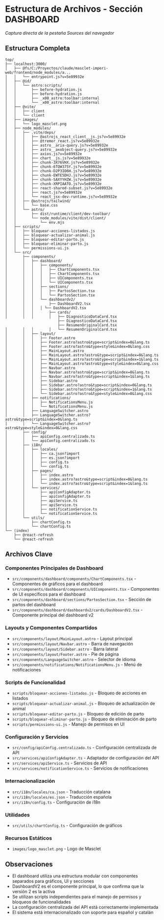 # Estructura de Archivos - Sección DASHBOARD

*Captura directa de la pestaña Sources del navegador*

## Estructura Completa

```
top/
├── localhost:3000/
│   ├── @fs/C:/Proyectos/claude/masclet-imperi-web/frontend/node_modules/a...
│   │   └── entrypoint.js?v=5e89932e
│   ├── @id/
│   │   └── astro:scripts/
│   │       ├── before-hydration.js
│   │       ├── before-hydration.js
│   │       ├── _x00_astro:toolbar:internal
│   │       └── _x00_astro:toolbar:internal
│   ├── @vite/
│   │   ├── client
│   │   └── client
│   ├── images/
│   │   └── logo_masclet.png
│   ├── node_modules/
│   │   ├── .vite/deps/
│   │   │   ├── @astrojs_react_client__js.js?v=5e89932e
│   │   │   ├── @tremor_react.js?v=5e89932e
│   │   │   ├── astro__aria-query.js?v=5e89932e
│   │   │   ├── astro__axobject-query.js?v=5e89932e
│   │   │   ├── axios.js?v=5e89932e
│   │   │   ├── chart__js.js?v=5e89932e
│   │   │   ├── chunk-3X76VHX.js?v=5e89932e
│   │   │   ├── chunk-6TQW375Y.js?v=5e89932e
│   │   │   ├── chunk-D2P3IO6H.js?v=5e89932e
│   │   │   ├── chunk-EWTE5DHJ.js?v=5e89932e
│   │   │   ├── chunk-SAXYYHZW.js?v=5e89932e
│   │   │   ├── chunk-XRPIAATO.js?v=5e89932e
│   │   │   ├── react-shared-subset.js?v=5e89932e
│   │   │   ├── react.js?v=5e89932e
│   │   │   └── react_jsx-dev-runtime.js?v=5e89932e
│   │   ├── @astrojs/tailwind/
│   │   │   └── base.css
│   │   └── astro/
│   │       ├── dist/runtime/client/dev-toolbar/
│   │       └── node_modules/vite/dist/client/
│   │           └── env.mjs
│   ├── scripts/
│   │   ├── bloquear-acciones-listados.js
│   │   ├── bloquear-actualizar-animal.js
│   │   ├── bloquear-editar-parto.js
│   │   ├── bloquear-eliminar-parto.js
│   │   └── permissions-ui.js
│   └── src/
│       ├── components/
│       │   ├── dashboard/
│       │   │   ├── components/
│       │   │   │   ├── ChartComponents.tsx
│       │   │   │   ├── ChartComponents.tsx
│       │   │   │   ├── UIComponents.tsx
│       │   │   │   └── UIComponents.tsx
│       │   │   ├── sections/
│       │   │   │   ├── PartosSection.tsx
│       │   │   │   └── PartosSection.tsx
│       │   │   └── dashboardv2/
│       │   │       ├── DashboardV2.tsx
│       │   │   │ └── DashboardV2.tsx
│       │   │       ├── cards/
│       │   │       │   ├── DiagnosticoDataCard.tsx
                        ├── DiagnosticoDataCard.tsx
                        ├── ResumenOriginalCard.tsx
│       │   │       │   └── ResumenOriginalCard.tsx
│       │   ├── layout/
│       │   │   ├── Footer.astro
│       │   │   ├── Footer.astro?astro&type=script&index=0&lang.ts
│       │   │   ├── Footer.astro?astro&type=style&index=0&lang.css
│       │   │   ├── MainLayout.astro
│       │   │   ├── MainLayout.astro?astro&type=script&index=0&lang.ts
│       │   │   ├── MainLayout.astro?astro&type=script&index=1&lang.ts
│       │   │   ├── MainLayout.astro?astro&type=style&index=0&lang.css
│       │   │   ├── Navbar.astro
│       │   │   ├── Navbar.astro?astro&type=script&index=0&lang.ts
│       │   │   ├── Navbar.astro?astro&type=script&index=1&lang.ts
│       │   │   ├── Sidebar.astro
│       │   │   ├── Sidebar.astro?astro&type=script&index=0&lang.ts
│       │   │   ├── Sidebar.astro?astro&type=script&index=1&lang.ts
│       │   │   └── Sidebar.astro?astro&type=style&index=0&lang.css
│       │   ├── notifications/
│       │   │   ├── NotificationsMenu.js
│       │   │   └── NotificationsMenu.js
│       │   ├── LanguageSwitcher.astro
│       │   ├── LanguageSwitcher.astro?astro&type=script&index=0&lang.ts
│       │   └── LanguageSwitcher.astro?astro&type=style&index=0&lang.css
│       ├── config/
│       │   ├── apiConfig.centralizado.ts
│       │   └── apiConfig.centralizado.ts
│       ├── i18n/
│       │   ├── locales/
│       │   │   ├── ca.json?import
│       │   │   ├── es.json?import
│       │   │   ├── config.ts
│       │   │   └── config.ts
│       │   ├── pages/
│       │   │   ├── index.astro
│       │   │   ├── index.astro?astro&type=script&index=0&lang.ts
│       │   │   └── index.astro?astro&type=script&index=1&lang.ts
│       │   └── services/
│       │       ├── apiConfigAdapter.ts
│       │       ├── apiConfigAdapter.ts
│       │       ├── apiService.ts
│       │       ├── apiService.ts
│       │       ├── notificationService.ts
│       │       └── notificationService.ts
│       └── utils/
│           ├── chartConfig.ts
│           └── chartConfig.ts
└── (index)
    ├── @react-refresh
    └── @react-refresh
```

## Archivos Clave

### Componentes Principales de Dashboard
- `src/components/dashboard/components/ChartComponents.tsx` - Componentes de gráficos para el dashboard
- `src/components/dashboard/components/UIComponents.tsx` - Componentes de UI específicos para el dashboard
- `src/components/dashboard/sections/PartosSection.tsx` - Sección de partos del dashboard
- `src/components/dashboard/dashboardv2/cards/DashboardV2.tsx` - Componente principal del dashboard v2

### Layouts y Componentes Compartidos
- `src/components/layout/MainLayout.astro` - Layout principal
- `src/components/layout/Navbar.astro` - Barra de navegación
- `src/components/layout/Sidebar.astro` - Barra lateral 
- `src/components/layout/Footer.astro` - Pie de página
- `src/components/LanguageSwitcher.astro` - Selector de idioma
- `src/components/notifications/NotificationsMenu.js` - Menú de notificaciones

### Scripts de Funcionalidad
- `scripts/bloquear-acciones-listados.js` - Bloqueo de acciones en listados
- `scripts/bloquear-actualizar-animal.js` - Bloqueo de actualización de animal
- `scripts/bloquear-editar-parto.js` - Bloqueo de edición de parto
- `scripts/bloquear-eliminar-parto.js` - Bloqueo de eliminación de parto
- `scripts/permissions-ui.js` - Manejo de permisos en UI

### Configuración y Servicios
- `src/config/apiConfig.centralizado.ts` - Configuración centralizada de API
- `src/services/apiConfigAdapter.ts` - Adaptador de configuración del API
- `src/services/apiService.ts` - Servicios de API
- `src/services/notificationService.ts` - Servicios de notificaciones

### Internacionalización
- `src/i18n/locales/ca.json` - Traducción catalana
- `src/i18n/locales/es.json` - Traducción española
- `src/i18n/config.ts` - Configuración de i18n

### Utilidades
- `src/utils/chartConfig.ts` - Configuración de gráficos

### Recursos Estáticos
- `images/logo_masclet.png` - Logo de Masclet

## Observaciones
- El dashboard utiliza una estructura modular con componentes separados para gráficos, UI y secciones
- DashboardV2 es el componente principal, lo que confirma que la versión 2 es la activa
- Se utilizan scripts independientes para el manejo de permisos y bloqueos de funcionalidades
- La configuración centralizada del API está correctamente implementada
- El sistema está internacionalizado con soporte para español y catalán

